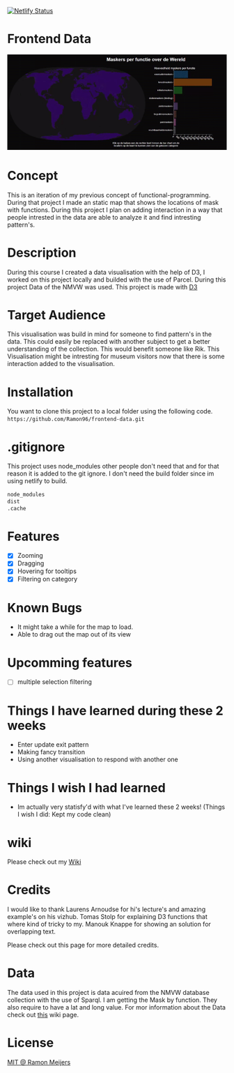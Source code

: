 [![Netlify Status](https://api.netlify.com/api/v1/badges/6ec24ec8-1e0a-4c88-8eb9-873527bf4572/deploy-status)](https://app.netlify.com/sites/maskers-fd/deploys)

# Frontend Data
![Maskers op functie over de hele wereld](https://github.com/Ramon96/frontend-data/blob/master/documantion/demo.gif)

# Concept
This is an iteration of my previous concept of functional-programming. During that project I made an static map that shows the locations of mask with functions. During this project I plan on adding interaction in a way that people intrested in the data are able to analyze it and find intresting pattern's.

# Description
During this course I created a data visualisation with the help of D3, I worked on this project locally and builded with the use of Parcel. During this project Data of the NMVW was used.
This project is made with [D3](https://d3js.org/)

# Target Audience
This visualisation was build in mind for someone to find pattern's in the data. This could easily be replaced with another subject to get a better understanding of the collection. This would benefit someone like Rik. This Visualisation might be intresting for museum visitors now that there is some interaction added to the visualisation. 

# Installation
You want to clone this project to a local folder using the following code. 
`https://github.com/Ramon96/frontend-data.git`

# .gitignore
This project uses node_modules other people don't need that and for that reason it is added to the git ignore. I don't need the build folder since im using netlify to build.
```
node_modules
dist
.cache
```

# Features
- [x] Zooming
- [x] Dragging
- [x] Hovering for tooltips
- [x] Filtering on category

# Known Bugs 
 * It might take a while for the map to load.
 * Able to drag out the map out of its view
 
# Upcomming features
- [ ] multiple selection filtering

# Things I have learned during these 2 weeks
 * Enter update exit pattern
 * Making fancy transition 
 * Using another visualisation to respond with another one
 
# Things I wish I had learned
 * Im actually very statisfy'd with what I've learned these 2 weeks!
 (Things I wish I did: Kept my code clean)
 
# wiki 
Please check out my [Wiki](https://github.com/Ramon96/frontend-data/wiki)

# Credits
 I would like to thank
 Laurens Arnoudse for hi's lecture's and amazing example's on his vizhub.
 Tomas Stolp for explaining D3 functions that where kind of tricky to my.
 Manouk Knappe for showing an solution for overlapping text.
 
 Please check out this page for more detailed credits.
 
# Data
 The data used in this project is data acuired from the NMVW database collection with the use of Sparql.
 I am getting the Mask by function. They also require to have a lat and long value. 
 For mor information about the Data check out [this]() wiki page.

# License
[MIT @ Ramon Meijers](https://github.com/Ramon96/frontend-data/blob/master/LICENSE)

